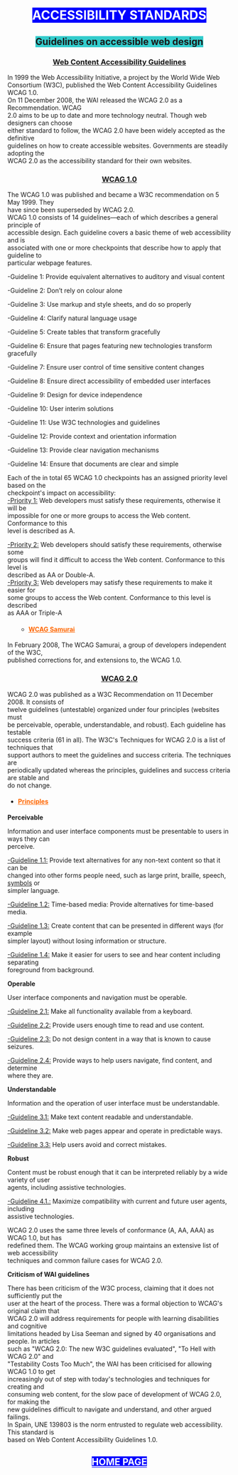 <h1 style="text-align: center;"><span style="background-color: #0000ff; color: #ffffff;">ACCESSIBILITY STANDARDS</span></h1>
<h2 style="text-align: center;"><span style="background-color: #33cccc;">Guidelines on accessible web design</span></h2>
<h3 style="text-align: center;"><strong><span style="text-decoration: underline;">Web Content Accessibility Guidelines</span></strong></h3>
<p>In 1999 the Web Accessibility Initiative, a project by the World Wide Web<br />Consortium (W3C), published the Web Content Accessibility Guidelines WCAG 1.0.<br />On 11 December 2008, the WAI released the WCAG 2.0 as a Recommendation. WCAG<br />2.0 aims to be up to date and more technology neutral. Though web designers can choose<br />either standard to follow, the WCAG 2.0 have been widely accepted as the definitive<br />guidelines on how to create accessible websites. Governments are steadily adopting the<br />WCAG 2.0 as the accessibility standard for their own websites.</p>
<h3 style="text-align: center;"><strong><span style="text-decoration: underline;">WCAG 1.0</span></strong></h3>
<p>The WCAG 1.0 was published and became a W3C recommendation on 5 May 1999. They<br />have since been superseded by WCAG 2.0.<br />WCAG 1.0 consists of 14 guidelines&mdash;each of which describes a general principle of<br />accessible design. Each guideline covers a basic theme of web accessibility and is<br />associated with one or more checkpoints that describe how to apply that guideline to<br />particular webpage features.</p>
<p>-Guideline 1: Provide equivalent alternatives to auditory and visual content</p>
<p>-Guideline 2: Don&rsquo;t rely on colour alone</p>
<p>-Guideline 3: Use markup and style sheets, and do so properly</p>
<p>-Guideline 4: Clarify natural language usage</p>
<p>-Guideline 5: Create tables that transform gracefully</p>
<p>-Guideline 6: Ensure that pages featuring new technologies transform gracefully</p>
<p>-Guideline 7: Ensure user control of time sensitive content changes</p>
<p>-Guideline 8: Ensure direct accessibility of embedded user interfaces</p>
<p>-Guideline 9: Design for device independence</p>
<p>-Guideline 10: User interim solutions</p>
<p>-Guideline 11: Use W3C technologies and guidelines</p>
<p>-Guideline 12: Provide context and orientation information</p>
<p>-Guideline 13: Provide clear navigation mechanisms</p>
<p>-Guideline 14: Ensure that documents are clear and simple</p>
<p>Each of the in total 65 WCAG 1.0 checkpoints has an assigned priority level based on the<br />checkpoint's impact on accessibility:<br /><span style="text-decoration: underline;">-Priority 1:</span> Web developers must satisfy these requirements, otherwise it will be<br />impossible for one or more groups to access the Web content. Conformance to this<br />level is described as A.</p>
<p><span style="text-decoration: underline;">-Priority 2:</span> Web developers should satisfy these requirements, otherwise some<br />groups will find it difficult to access the Web content. Conformance to this level is<br />described as AA or Double-A.<br /><span style="text-decoration: underline;">-Priority 3:</span> Web developers may satisfy these requirements to make it easier for<br />some groups to access the Web content. Conformance to this level is described<br />as AAA or Triple-A</p>
<ul>
<ul>
<li>
<h4><span style="text-decoration: underline;"><span style="color: #ff6600; text-decoration: underline;">WCAG Samurai</span></span></h4>
</li>
</ul>
</ul>
<p>In February 2008, The WCAG Samurai, a group of developers independent of the W3C,<br />published corrections for, and extensions to, the WCAG 1.0.</p>
<h3 style="text-align: center;"><strong><span style="text-decoration: underline;">WCAG 2.0</span></strong></h3>
<p>WCAG 2.0 was published as a W3C Recommendation on 11 December 2008. It consists of<br />twelve guidelines (untestable) organized under four principles (websites must<br />be perceivable, operable, understandable, and robust). Each guideline has testable<br />success criteria (61 in all). The W3C's Techniques for WCAG 2.0 is a list of techniques that<br />support authors to meet the guidelines and success criteria. The techniques are<br />periodically updated whereas the principles, guidelines and success criteria are stable and<br />do not change.</p>
<ul>
<li>
<h4><span style="text-decoration: underline;"><span style="color: #ff6600; text-decoration: underline;">Principles</span></span></h4>
</li>
</ul>
<p><strong>Perceivable</strong></p>
<p>Information and user interface components must be presentable to users in ways they can<br />perceive.</p>
<p><span style="text-decoration: underline;">-Guideline 1.1:</span> Provide text alternatives for any non-text content so that it can be<br />changed into other forms people need, such as large print, braille, speech, <a href="https://textfancy.com/emoji/symbols/" target="_blank" rel="nofollow">symbols</a> or<br />simpler language.</p>
<p><span style="text-decoration: underline;">-Guideline 1.2:</span> Time-based media: Provide alternatives for time-based media.</p>
<p><span style="text-decoration: underline;">-Guideline 1.3:</span> Create content that can be presented in different ways (for example<br />simpler layout) without losing information or structure.</p>
<p><span style="text-decoration: underline;">-Guideline 1.4:</span> Make it easier for users to see and hear content including separating<br />foreground from background.</p>
<p><strong>Operable</strong></p>
<p>User interface components and navigation must be operable.</p>
<p><span style="text-decoration: underline;">-Guideline 2.1:</span> Make all functionality available from a keyboard.</p>
<p><span style="text-decoration: underline;">-Guideline 2.2:</span> Provide users enough time to read and use content.</p>
<p><span style="text-decoration: underline;">-Guideline 2.3:</span> Do not design content in a way that is known to cause seizures.</p>
<p><span style="text-decoration: underline;">-Guideline 2.4:</span> Provide ways to help users navigate, find content, and determine<br />where they are.</p>
<p><strong>Understandable</strong></p>
<p>Information and the operation of user interface must be understandable.</p>
<p><span style="text-decoration: underline;">-Guideline 3.1:</span> Make text content readable and understandable.</p>
<p><span style="text-decoration: underline;">-Guideline 3.2:</span> Make web pages appear and operate in predictable ways.</p>
<p><span style="text-decoration: underline;">-Guideline 3.3:</span> Help users avoid and correct mistakes.</p>
<p><strong>Robust</strong></p>
<p>Content must be robust enough that it can be interpreted reliably by a wide variety of user<br />agents, including assistive technologies.</p>
<p><span style="text-decoration: underline;">-Guideline 4.1.:</span> Maximize compatibility with current and future user agents, including<br />assistive technologies.</p>
<p>WCAG 2.0 uses the same three levels of conformance (A, AA, AAA) as WCAG 1.0, but has<br />redefined them. The WCAG working group maintains an extensive list of web accessibility<br />techniques and common failure cases for WCAG 2.0.</p>
<p><strong>Criticism of WAI guidelines</strong></p>
<p>There has been criticism of the W3C process, claiming that it does not sufficiently put the<br />user at the heart of the process. There was a formal objection to WCAG's original claim that<br />WCAG 2.0 will address requirements for people with learning disabilities and cognitive<br />limitations headed by Lisa Seeman and signed by 40 organisations and people. In articles<br />such as "WCAG 2.0: The new W3C guidelines evaluated", "To Hell with WCAG 2.0" and<br />"Testability Costs Too Much", the WAI has been criticised for allowing WCAG 1.0 to get<br />increasingly out of step with today's technologies and techniques for creating and<br />consuming web content, for the slow pace of development of WCAG 2.0, for making the<br />new guidelines difficult to navigate and understand, and other argued failings.<br />In Spain, UNE 139803 is the norm entrusted to regulate web accessibility. This standard is<br />based on Web Content Accessibility Guidelines 1.0.</p>

<h2 style="text-align: center;"><span style="background-color: #0000ff; color: #ffffff;"><a style="background-color: #0000ff; color: #ffffff;" href="https://jaimuspl21.github.io/CYBER-SECURITY/index.html">HOME PAGE</a></span></h2>
